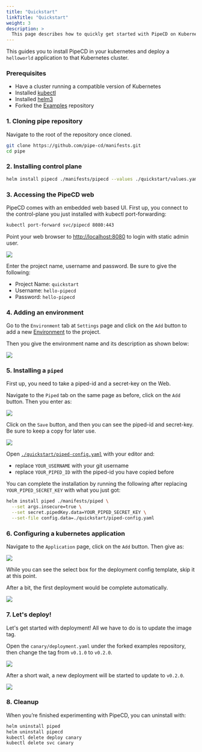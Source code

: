 ```yaml
---
title: "Quickstart"
linkTitle: "Quickstart"
weight: 3
description: >
  This page describes how to quickly get started with PipeCD on Kubernetes.
---
```


This guides you to install PipeCD in your kubernetes and deploy a `helloworld` application to that Kubernetes cluster.

### Prerequisites
- Have a cluster running a compatible version of Kubernetes
- Installed [kubectl](https://kubernetes.io/docs/tasks/tools/install-kubectl/)
- Installed [helm3](https://helm.sh/docs/intro/install/)
- Forked the [Examples](https://github.com/pipe-cd/examples) repository

### 1. Cloning pipe repository

Navigate to the root of the repository once cloned.

```bash
git clone https://github.com/pipe-cd/manifests.git
cd pipe
```

### 2. Installing control plane

```bash
helm install pipecd ./manifests/pipecd --values ./quickstart/values.yaml
```

### 3. Accessing the PipeCD web
PipeCD comes with an embedded web based UI.
First up, you connect to the control-plane you just installed with kubectl port-forwarding:

```bash
kubectl port-forward svc/pipecd 8080:443
```

Point your web browser to [http://localhost:8080](http://localhost:8080) to login with static admin user.

![](/images/quickstart-login.png)

Enter the project name, username and password. Be sure to give the following:
- Project Name: `quickstart`
- Username: `hello-pipecd`
- Password: `hello-pipecd`

### 4. Adding an environment
Go to the `Environment` tab at `Settings` page and click on the `Add` button to add a new [Environment](http://localhost:1313/docs/concepts/#environment) to the project.

Then you give the environment name and its description as shown below:

![](/images/quickstart-adding-environment.png)


### 5. Installing a `piped`
First up, you need to take a piped-id and a secret-key on the Web.

Navigate to the `Piped` tab on the same page as before, click on the `Add` button. Then you enter as:

![](/images/quickstart-adding-piped.png)

Click on the `Save` button, and then you can see the piped-id and secret-key.
Be sure to keep a copy for later use.

![](/images/quickstart-piped-registered.png)



Open [`./quickstart/piped-config.yaml`](https://github.com/pipe-cd/pipe/blob/master/quickstart/piped-config.yaml) with your editor and:
- replace `YOUR_USERNAME` with your git username
- replace `YOUR_PIPED_ID` with the piped-id you have copied before

You can complete the installation by running the following after replacing `YOUR_PIPED_SECRET_KEY` with what you just got:

```bash
helm install piped ./manifests/piped \
  --set args.insecure=true \
  --set secret.pipedKey.data=YOUR_PIPED_SECRET_KEY \
  --set-file config.data=./quickstart/piped-config.yaml
```

### 6. Configuring a kubernetes application
Navigate to the `Application` page, click on the `Add` button. Then give as:

![](/images/quickstart-adding-application.png)

While you can see the select box for the deployment config template, skip it at this point.

After a bit, the first deployment would be complete automatically.

![](/images/quickstart-first-deployment.png)

### 7. Let's deploy!
Let's get started with deployment! All we have to do is to update the image tag.

Open the `canary/deployment.yaml` under the forked examples repository, then change the tag from `v0.1.0` to `v0.2.0`.

![](/images/quickstart-update-image-tag.png)

After a short wait, a new deployment will be started to update to `v0.2.0`.

![](/images/quickstart-deploying.png)

### 8. Cleanup
When you’re finished experimenting with PipeCD, you can uninstall with:

```bash
helm uninstall piped
helm uninstall pipecd
kubectl delete deploy canary
kubectl delete svc canary
```
